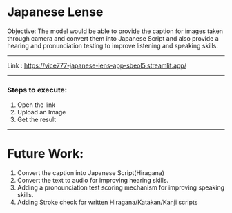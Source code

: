 # Japanese Lense
Objective:  The model would be able to provide the caption for images taken through camera and convert them into Japanese Script and also provide a hearing and pronunciation testing to improve listening and speaking skills. 
___
Link : https://vice777-japanese-lens-app-sbeol5.streamlit.app/
___

### Steps to execute:
<ol>  
  <li> Open the link </li>
  <li> Upload an Image </li>
  <li> Get the result </li>
</ol>

___
# Future Work: 
<ol>  
  <li> Convert the caption into Japanese Script(Hiragana) </li>
  <li> Convert the text to audio for improving hearing skills. </li>
  <li> Adding a pronounciation test scoring mechanism for improving speaking skills. </li>
  <li> Adding Stroke check for written Hiragana/Katakan/Kanji scripts </li>
</ol>
